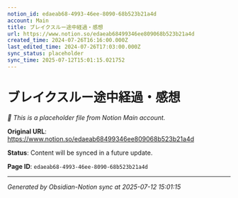 ```yaml
---
notion_id: edaeab68-4993-46ee-8090-68b523b21a4d
account: Main
title: ブレイクスルー途中経過・感想
url: https://www.notion.so/edaeab68499346ee809068b523b21a4d
created_time: 2024-07-26T16:16:00.000Z
last_edited_time: 2024-07-26T17:03:00.000Z
sync_status: placeholder
sync_time: 2025-07-12T15:01:15.021752
---
```


# ブレイクスルー途中経過・感想

*🔄 This is a placeholder file from Notion Main account.*

**Original URL**: https://www.notion.so/edaeab68499346ee809068b523b21a4d

**Status**: Content will be synced in a future update.

**Page ID**: `edaeab68-4993-46ee-8090-68b523b21a4d`

---

*Generated by Obsidian-Notion sync at 2025-07-12 15:01:15*
